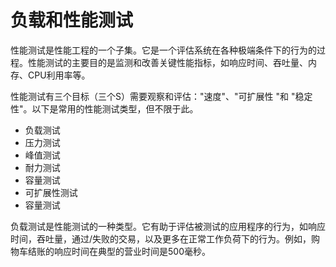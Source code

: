 # 负载和性能测试

性能测试是性能工程的一个子集。它是一个评估系统在各种极端条件下的行为的过程。性能测试的主要目的是监测和改善关键性能指标，如响应时间、吞吐量、内存、CPU利用率等。

性能测试有三个目标（三个S）需要观察和评估："速度"、"可扩展性 "和 "稳定性"。以下是常用的性能测试类型，但不限于此。

- 负载测试
- 压力测试
- 峰值测试
- 耐力测试
- 容量测试
- 可扩展性测试
- 容量测试

负载测试是性能测试的一种类型。它有助于评估被测试的应用程序的行为，如响应时间，吞吐量，通过/失败的交易，以及更多在正常工作负荷下的行为。例如，购物车结账的响应时间在典型的营业时间是500毫秒。
